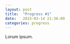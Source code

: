 ```yaml
---
layout: post
title:  "Progress #1"
date:   2015-03-14 21:36:09
categories: progress
---
```

Lorum ipsum.
